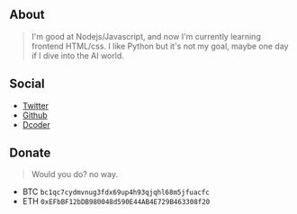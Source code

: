 ## About

> I'm good at Nodejs/Javascript, and now I'm currently learning frontend HTML/css.
I like Python but it's not my goal, maybe one day if I dive into the AI ​​world.

## Social

- [Twitter](https://twitter.com/gurizenit)
- [Github](https://twitter.com/gurizenit)
- [Dcoder](https://code.dcoder.tech/profile/gurizenit)

## Donate

> Would you do? no way. 

- BTC
  `bc1qc7cydmvnug3fdx69up4h93qjqhl68m5jfuacfc`
- ETH
  `0xEFbBF12bDB980048d590E44AB4E729B463308f20`

